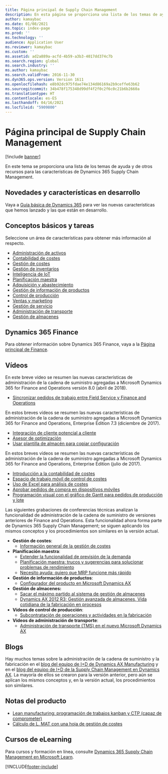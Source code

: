 ```yaml
---
title: Página principal de Supply Chain Management
description: En esta página se proporciona una lista de los temas de ayuda y de otros recursos para las características de Supply Chain Management.
author: kamaybac
ms.date: 01/08/2021
ms.topic: index-page
ms.prod: ''
ms.technology: ''
audience: Application User
ms.reviewer: kamaybac
ms.custom: ''
ms.assetid: ad2a889a-acfd-4b59-a3b3-4017dd374c7b
ms.search.region: global
ms.search.industry: ''
ms.author: kamaybac
ms.search.validFrom: 2016-11-30
ms.dyn365.ops.version: Version 1611
ms.openlocfilehash: e8b92dc975fdae74e134d86169a2b9ceffe63b62
ms.sourcegitcommit: 34b478f175348d99df4f2f0c2f6c0c21b6b2660a
ms.translationtype: HT
ms.contentlocale: es-ES
ms.lasthandoff: 04/16/2021
ms.locfileid: "5909800"
---
```

# <a name="supply-chain-management-home-page"></a>Página principal de Supply Chain Management

[!include [banner](includes/banner.md)]

En este tema se proporciona una lista de los temas de ayuda y de otros recursos para las características de Dynamics 365 Supply Chain Management.

## <a name="whats-new-and-in-development"></a>Novedades y características en desarrollo

Vaya a [Guía básica de Dynamics 365](https://roadmap.dynamics.com/) para ver las nuevas características que hemos lanzado y las que están en desarrollo.

## <a name="core-concepts-and-tasks"></a>Conceptos básicos y tareas

Seleccione un área de características para obtener más información al respecto.

- [Administración de activos](asset-management/index.md)
- [Contabilidad de costes](../finance/cost-accounting/cost-accounting-home-page.md)
- [Gestión de costes](cost-management/cost-management-home-page.md)  
- [Gestión de inventarios](inventory/inventory-home-page.md)
- [Inteligencia de IoT](iot/iot-intelligence-home-page.md)
- [Planificación maestra](master-planning/master-planning-home-page.md)
- [Adquisición y abastecimiento](procurement/procurement-sourcing-overview.md)
- [Gestión de información de productos](pim/product-information.md)
- [Control de producción](production-control/production-process-overview.md)
- [Ventas y marketing](sales-marketing/overview-sales-marketing.md)
- [Gestión de servicio](service-management/service-management-home-page.md)
- [Administración de transporte](transportation/transportation-management-overview.md)
- [Gestión de almacenes](warehousing/warehouse-configuration.md)

## <a name="dynamics-365-finance"></a>Dynamics 365 Finance

Para obtener información sobre Dynamics 365 Finance, vaya a la [Página principal de Finance](../finance/index.md).

## <a name="videos"></a>Vídeos

En este breve vídeo se resumen las nuevas características de administración de la cadena de suministro agregadas a Microsoft Dynamics 365 for Finance and Operations versión 8.0 (abril de 2018).

- [Sincronizar pedidos de trabajo entre Field Service y Finance and Operations](https://youtu.be/hAB4TDVMjxU)

En estos breves vídeos se resumen las nuevas características de administración de la cadena de suministro agregadas a Microsoft Dynamics 365 for Finance and Operations, Enterprise Edition 7.3 (diciembre de 2017).

- [Integración de cliente potencial a cliente](https://youtu.be/AVV9x5x-XCg) 
- [Asesor de optimización](https://www.youtube.com/watch?v=MRsAzgFCUSQ&t=4s)
- [Usar plantilla de almacén para copiar configuración](https://www.youtube.com/watch?v=K2WIfFlqJYs&feature=youtu.be)

En estos breves vídeos se resumen las nuevas características de administración de la cadena de suministro agregadas a Microsoft Dynamics 365 for Finance and Operations, Enterprise Edition (julio de 2017).

- [Introducción a la contabilidad de costes](https://youtu.be/1pUDtJQZ8FU)
- [Espacio de trabajo móvil de control de costes](https://youtu.be/imsuTg8rUVk)
- [Uso de Excel para análisis de costes](https://youtu.be/-HKHYdClvx8)
- [Aprobar pedidos de compra en dispositivos móviles](https://youtu.be/gZ-gOlJe7H8)
- [Programación visual con el gráfico de Gantt para pedidos de producción y lote](https://youtu.be/BtbuShkGj4I)

Las siguientes grabaciones de conferencias técnicas analizan la funcionalidad de administración de la cadena de suministro de versiones anteriores de Finance and Operations. Esta funcionalidad ahora forma parte de Dynamics 365 Supply Chain Management; se siguen aplicando los mismos conceptos y los procedimientos son similares en la versión actual.

- **Gestión de costes**:
  - [Información general de la gestión de costes](https://www.youtube.com/watch?v=vXzlC-mOBcg&feature=youtu.be)
- **Planificación maestra**:
  - [Extender la funcionalidad de previsión de la demanda](https://www.youtube.com/watch?v=4OIKIXLiNjI&feature=youtu.be)
  - [Planificación maestra: trucos y sugerencias para solucionar problemas de rendimiento](https://youtu.be/7v8BPmEs9Dg)
  - [Necesito ayuda: quiero que MRP funcione más rápido](https://youtu.be/RLXybx20B5o)
- **Gestión de información de productos**:
  - [Configurador del producto en Microsoft Dynamics AX](https://youtu.be/zotrj3SbCl4)
- **Gestión de almacenes:**
  - [Sacar el máximo partido al sistema de gestión de almacenes](https://www.youtube.com/watch?v=--_didmZKHo&t=10s)
  - [Dynamics AX 2012 R3: Gestión avanzada de almacenes, Vida cotidiana de la fabricación en procesos](https://www.youtube.com/embed/QUxXUrN-7n4)
- **Vídeos de control de producción**:
  - [Subcontratación de operaciones y actividades en la fabricación](https://youtu.be/y1jrd3A_k70)
- **Vídeos de administración de transporte**:
  - [Administración de transporte (TMS) en el nuevo Microsoft Dynamics AX](https://youtu.be/jgmTgJIgEFQ)

## <a name="blogs"></a>Blogs

Hay muchos temas sobre la administración de la cadena de suministro y la fabricación en el [blog del equipo de I+D de Dynamics AX Manufacturing](/archive/blogs/axmfg/) y en el [blog del equipo de I+D de la Supply Chain Management en Dynamics AX](https://blogs.msdn.microsoft.com/dynamicsaxscm/). La mayoría de ellos se crearon para la versión anterior, pero aún se aplican los mismos conceptos y, en la versión actual, los procedimientos son similares.

## <a name="white-papers"></a>Notas del producto

- [Lean manufacturing: programación de trabajos kanban y CTP (capaz de comprometer)](/dynamics/s-e/)
- [Cálculo de L. MAT con una hoja de gestión de costes](https://www.microsoft.com/download/details.aspx?id=101937/)

## <a name="elearning-courses"></a>Cursos de eLearning

Para cursos y formación en línea, consulte [Dynamics 365 Supply Chain Management en Microsoft Learn](/learn/browse/?products=dynamics-scm&resource_type=learning+path).


[!INCLUDE[footer-include](../includes/footer-banner.md)]